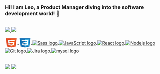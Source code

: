 ### Hi! I am Leo, a Product Manager diving into the software development world! 👋


<br>
<div align="left">
  <a href="https://github.com/leo-sn">
  <img height="170em" src="https://github-readme-stats.vercel.app/api?username=leo-sn&show_icons=true&theme=dark&include_all_commits=true&count_private=true"/>
  <img height="170em" src="https://github-readme-stats.vercel.app/api/top-langs/?username=leo-sn&layout=compact&langs_count=7&theme=dark"/>
</div>
<br>
  <div>
    <img align="center" alt="HTML logo" height="30" width="40" src="https://raw.githubusercontent.com/devicons/devicon/master/icons/html5/html5-original.svg">
    <img align="center" alt="CSS logo" height="30" width="40" src="https://raw.githubusercontent.com/devicons/devicon/master/icons/css3/css3-original.svg">
    <img align="center" alt="Sass logo" height="30" width="40"src="https://cdn.jsdelivr.net/gh/devicons/devicon/icons/sass/sass-original.svg">
    <img align="center" alt="JavaScript logo" height="30" width="40" src="https://cdn.jsdelivr.net/gh/devicons/devicon/icons/javascript/javascript-original.svg">
    <img align="center" alt="React logo" height="30" width="40"src="https://cdn.jsdelivr.net/gh/devicons/devicon/icons/react/react-original.svg">
    <img align="center" alt="Nodejs logo" height="30" width="40"src="https://cdn.jsdelivr.net/gh/devicons/devicon/icons/nodejs/nodejs-original.svg">
    <img align="center" alt="Git logo" height="30" width="40"src="https://cdn.jsdelivr.net/gh/devicons/devicon/icons/git/git-original.svg">
    <img align="center" alt="Jira logo" height="30" width="40"src="https://cdn.jsdelivr.net/gh/devicons/devicon/icons/jira/jira-original.svg">
    <img align="center" alt="mysql logo" height="30" width="40"src="https://cdn.jsdelivr.net/gh/devicons/devicon/icons/mysql/mysql-original.svg">
  </div>
<br>
<br>
 <div>
  <a href = "mailto:snasc.leonardo@gmail.com"><img src="https://img.shields.io/badge/-Gmail-%23333?style=for-the-badge&logo=gmail&logoColor=white" target="_blank"></a>
   <a href="https://www.linkedin.com/in/leonardosn/" target="_blank"><img src="https://img.shields.io/badge/-LinkedIn-%230077B5?style=for-the-badge&logo=linkedin&logoColor=white" target="_blank"></a> 
 </div>
